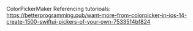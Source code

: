 ColorPickerMaker
Referencing tutorioals:
https://betterprogramming.pub/want-more-from-colorpicker-in-ios-14-create-1500-swiftui-pickers-of-your-own-7533514bf824

